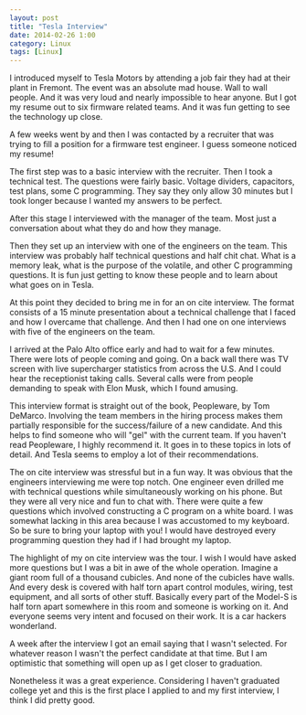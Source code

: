 ```yaml
---
layout: post
title: "Tesla Interview"
date: 2014-02-26 1:00
category: Linux
tags: [Linux]
---
```


I introduced myself to Tesla Motors by attending a job
fair they had at their plant in Fremont.
The event was an absolute mad house.
Wall to wall people.
And it was very loud and nearly impossible to hear anyone.
But I got my resume out to six firmware related teams.
And it was fun getting to see the technology up close.

A few weeks went by and then I was contacted by a recruiter
that was trying to fill a position for a firmware test engineer.
I guess someone noticed my resume!

The first step was to a basic interview with the recruiter.
Then I took a technical test.
The questions were fairly basic.  Voltage dividers, capacitors,
test plans, some C programming.
They say they only allow 30 minutes but I took longer because I
wanted my answers to be perfect.

After this stage I interviewed with the manager of the team.
Most just a conversation about what they do and how they manage.

Then they set up an interview with one of the engineers on the team.
This interview was probably half technical questions and half
chit chat.
What is a memory leak, what is the purpose of the volatile, and
other C programming questions.
It is fun just getting to know these people and to learn about what
goes on in Tesla.

At this point they decided to bring me in for an on cite interview.
The format consists of a 15 minute presentation about a technical
challenge that I faced and how I overcame that challenge.
And then I had one on one interviews with five of the engineers on
the team.

I arrived at the Palo Alto office early and had to wait for a few minutes.
There were lots of people coming and going.  On a back wall there was
TV screen with live supercharger statistics from across the U.S.
And I could hear the receptionist taking calls.  Several calls were
from people demanding to speak with Elon Musk, which I found amusing.

This interview format is straight out of the book, Peopleware, by Tom DeMarco.
Involving the team members in the hiring process makes them partially
responsible for the success/failure of a new candidate.
And this helps to find someone who will "gel" with the current team.
If you haven't read Peopleware, I highly recommend it.
It goes in to these topics in lots of detail.
And Tesla seems to employ a lot of their recommendations.

The on cite interview was stressful but in a fun way.
It was obvious that the engineers interviewing me were top notch.
One engineer even drilled me with technical questions while
simultaneously working on his phone.
But they were all very nice and fun to chat with.
There were quite a few questions which involved constructing a C program
on a white board.
I was somewhat lacking in this area because I was accustomed to my
keyboard.
So be sure to bring your laptop with you!
I would have destroyed every programming question they had
if I had brought my laptop.

The highlight of my on cite interview was the tour.
I wish I would have asked more questions but I was a bit in
awe of the whole operation.
Imagine a giant room full of a thousand cubicles.
And none of the cubicles have walls.
And every desk is covered with half torn apart control modules,
wiring, test equipment, and all sorts of other stuff.
Basically every part of the Model-S is half torn apart somewhere
in this room and someone is working on it.
And everyone seems very intent and focused on their work.
It is a car hackers wonderland.

A week after the interview I got an email saying that I wasn't selected.
For whatever reason I wasn't the perfect candidate at that time.
But I am optimistic that something will open up as I get closer to graduation.

Nonetheless it was a great experience.  Considering
I haven't graduated college yet and this is the first place I applied
to and my first interview, I think I did pretty good.

